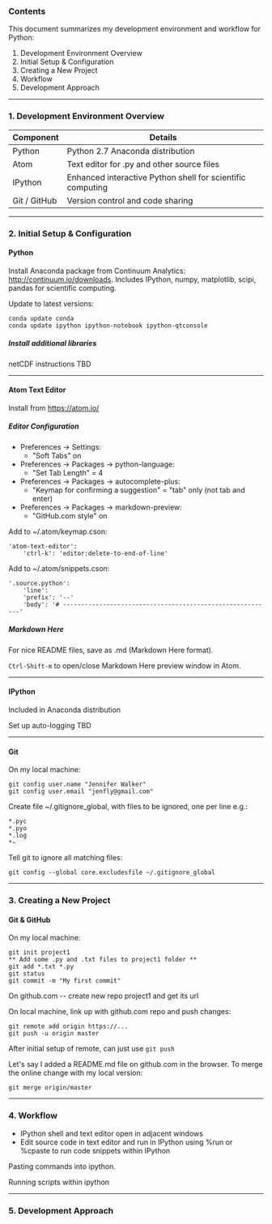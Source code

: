 ### Contents

This document summarizes my development environment and workflow for Python:

1. Development Environment Overview
2. Initial Setup & Configuration  
3. Creating a New Project
4. Workflow
5. Development Approach

-------
### 1. Development Environment Overview

Component | Details
------- | --------- |
Python | Python 2.7 Anaconda distribution
Atom | Text editor for .py and other source files
IPython | Enhanced interactive Python shell for scientific computing
Git / GitHub | Version control and code sharing

-----------
### 2. Initial Setup & Configuration

#### Python
Install Anaconda package from Continuum Analytics: http://continuum.io/downloads.
Includes IPython, numpy, matplotlib, scipi, pandas for scientific computing.

Update to latest versions:
```
conda update conda
conda update ipython ipython-notebook ipython-qtconsole
```

##### Install additional libraries
netCDF instructions TBD

-----------
#### Atom Text Editor

Install from https://atom.io/

##### Editor Configuration
* Preferences -> Settings:
    - "Soft Tabs" on
* Preferences -> Packages -> python-language:
    - "Set Tab Length" = 4
* Preferences -> Packages -> autocomplete-plus:
    - "Keymap for confirming a suggestion" = "tab" only (not tab and enter)
* Preferences -> Packages -> markdown-preview:
    - "GitHub.com style" on

Add to ~/.atom/keymap.cson:
```
'atom-text-editor':
    'ctrl-k': 'editor:delete-to-end-of-line'
```

Add to ~/.atom/snippets.cson:
```
'.source.python':
    'line':
    'prefix': '--'
    'body': '# ----------------------------------------------------------'
```
##### Markdown Here
For nice README files, save as .md (Markdown Here format).

`Ctrl-Shift-m` to open/close Markdown Here preview window in Atom.

-----------
#### IPython

Included in Anaconda distribution

Set up auto-logging TBD

-----------
#### Git

On my local machine:
```
git config user.name "Jennifer Walker"
git config user.email "jenfly@gmail.com"
```

Create file ~/.gitignore_global, with files to be ignored, one per line e.g.:
```
*.pyc
*.pyo
*.log
*~
```

Tell git to ignore all matching files:
```
git config --global core.excludesfile ~/.gitignore_global
```
------------

### 3. Creating a New Project

#### Git & GitHub

On my local machine:
```
git init project1
** Add some .py and .txt files to project1 folder **
git add *.txt *.py
git status
git commit -m "My first commit"
```

On github.com -- create new repo project1 and get its url

On local machine, link up with github.com repo and push changes:
```
git remote add origin https://...
git push -u origin master
```
After initial setup of remote, can just use ```git push```

Let's say I added a README.md file on github.com in the browser. To merge the online change with my local version:
```
git merge origin/master
```
--------------
### 4. Workflow

* IPython shell and text editor open in adjacent windows
* Edit source code in text editor and run in IPython using %run or %cpaste to run code snippets within IPython


Pasting commands into ipython.

Running scripts within ipython

----------------
### 5. Development Approach
